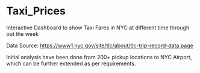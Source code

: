 # Taxi_Prices
Interactive Dashboard to show Taxi Fares in NYC at different time through out the week

Data Source: https://www1.nyc.gov/site/tlc/about/tlc-trip-record-data.page

Initial analysis have been done from 200+ pickup locations to NYC Airport, which can be further extended as per requirements.
